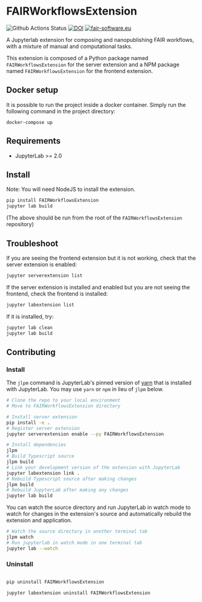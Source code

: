 # FAIRWorkflowsExtension

![Github Actions Status](https://github.com/fair-workflows/FAIRWorkflowsExtension/workflows/Build/badge.svg)
[![DOI](https://zenodo.org/badge/257542274.svg)](https://zenodo.org/badge/latestdoi/257542274)
[![fair-software.eu](https://img.shields.io/badge/fair--software.eu-%E2%97%8F%20%20%E2%97%8F%20%20%E2%97%8B%20%20%E2%97%8F%20%20%E2%97%8B-orange)](https://fair-software.eu)

A Jupyterlab extension for composing and nanopublishing FAIR workflows, with a mixture of manual and computational tasks. 


This extension is composed of a Python package named `FAIRWorkflowsExtension`
for the server extension and a NPM package named `FAIRWorkflowsExtension`
for the frontend extension.

## Docker setup
It is possible to run the project inside a docker container. Simply run the following command in the project directory:

```shell script
docker-compose up
```

## Requirements

* JupyterLab >= 2.0

## Install

Note: You will need NodeJS to install the extension.

```bash
pip install FAIRWorkflowsExtension
jupyter lab build
```
(The above should be run from the root of the ```FAIRWorkflowsExtension``` repository)

## Troubleshoot

If you are seeing the frontend extension but it is not working, check
that the server extension is enabled:

```bash
jupyter serverextension list
```

If the server extension is installed and enabled but you are not seeing
the frontend, check the frontend is installed:

```bash
jupyter labextension list
```

If it is installed, try:

```bash
jupyter lab clean
jupyter lab build
```

## Contributing

### Install

The `jlpm` command is JupyterLab's pinned version of
[yarn](https://yarnpkg.com/) that is installed with JupyterLab. You may use
`yarn` or `npm` in lieu of `jlpm` below.

```bash
# Clone the repo to your local environment
# Move to FAIRWorkflowsExtension directory

# Install server extension
pip install -e .
# Register server extension
jupyter serverextension enable --py FAIRWorkflowsExtension

# Install dependencies
jlpm
# Build Typescript source
jlpm build
# Link your development version of the extension with JupyterLab
jupyter labextension link .
# Rebuild Typescript source after making changes
jlpm build
# Rebuild JupyterLab after making any changes
jupyter lab build
```

You can watch the source directory and run JupyterLab in watch mode to watch for changes in the extension's source and automatically rebuild the extension and application.

```bash
# Watch the source directory in another terminal tab
jlpm watch
# Run jupyterlab in watch mode in one terminal tab
jupyter lab --watch
```

### Uninstall

```bash

pip uninstall FAIRWorkflowsExtension

jupyter labextension uninstall FAIRWorkflowsExtension
```
